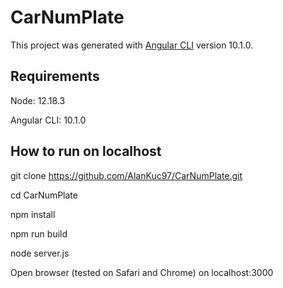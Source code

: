 # CarNumPlate

This project was generated with [Angular CLI](https://github.com/angular/angular-cli) version 10.1.0.

## Requirements

Node: 12.18.3

Angular CLI: 10.1.0

## How to run on localhost

git clone https://github.com/AlanKuc97/CarNumPlate.git

cd CarNumPlate

npm install

npm run build

node server.js

Open browser (tested on Safari and Chrome) on localhost:3000
